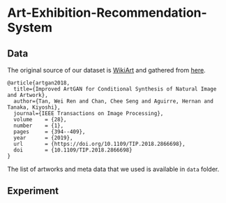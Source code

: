 # Art-Exhibition-Recommendation-System

## Data
The original source of our dataset is [WikiArt](https://www.wikiart.org/) and gathered from [here](https://github.com/cs-chan/ArtGAN/blob/master/WikiArt%20Dataset/README.md).
```
@article{artgan2018,
  title={Improved ArtGAN for Conditional Synthesis of Natural Image and Artwork},
  author={Tan, Wei Ren and Chan, Chee Seng and Aguirre, Hernan and Tanaka, Kiyoshi},
  journal={IEEE Transactions on Image Processing},
  volume    = {28},
  number    = {1},
  pages     = {394--409},
  year      = {2019},
  url       = {https://doi.org/10.1109/TIP.2018.2866698},
  doi       = {10.1109/TIP.2018.2866698}
}
```
The list of artworks and meta data that we used is available in ```data``` folder.


## Experiment
